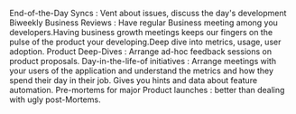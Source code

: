 End-of-the-Day Syncs : Vent about issues, discuss the day's development
Biweekly Business Reviews : Have regular Business meeting among you developers.Having business growth meetings keeps our fingers on the pulse of the product your developing.Deep dive into metrics, usage, user adoption.
Product Deep-Dives : Arrange ad-hoc feedback sessions on product proposals.
Day-in-the-life-of initiatives : Arrange meetings with your users of the application and understand the metrics and how they spend their day in their job. Gives you hints and data about feature automation.
Pre-mortems for major Product launches : better than dealing with ugly post-Mortems.